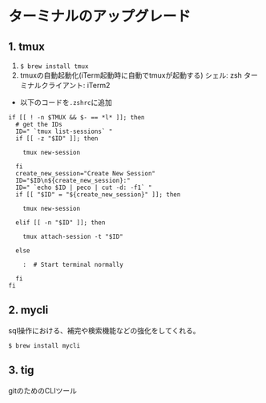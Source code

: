# ターミナルのアップグレード

## 1. tmux

1. `$ brew install tmux`
2. tmuxの自動起動化(iTerm起動時に自動でtmuxが起動する)
シェル: zsh
ターミナルクライアント: iTerm2

* 以下のコードを`.zshrc`に追加

```c: .zshrc
if [[ ! -n $TMUX && $- == *l* ]]; then
  # get the IDs
  ID=" `tmux list-sessions` "
  if [[ -z "$ID" ]]; then

    tmux new-session

  fi
  create_new_session="Create New Session"
  ID="$ID\n${create_new_session}:"
  ID=" `echo $ID | peco | cut -d: -f1` "
  if [[ "$ID" = "${create_new_session}" ]]; then

    tmux new-session

  elif [[ -n "$ID" ]]; then

    tmux attach-session -t "$ID"

  else

    :  # Start terminal normally

  fi
fi
```

## 2. mycli

sql操作における、補完や検索機能などの強化をしてくれる。

 `$ brew install mycli`

## 3. tig

gitのためのCLIツール
